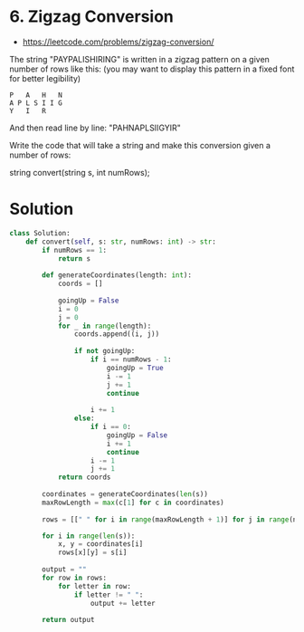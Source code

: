 # 6. Zigzag Conversion

- https://leetcode.com/problems/zigzag-conversion/

The string "PAYPALISHIRING" is written in a zigzag pattern on a given number of rows like this: (you may want to display this pattern in a fixed font for better legibility)

```
P   A   H   N
A P L S I I G
Y   I   R
```

And then read line by line: "PAHNAPLSIIGYIR"

Write the code that will take a string and make this conversion given a number of rows:

string convert(string s, int numRows);


# Solution

```python
class Solution:
    def convert(self, s: str, numRows: int) -> str:
        if numRows == 1:
            return s
        
        def generateCoordinates(length: int):
            coords = []
            
            goingUp = False
            i = 0
            j = 0
            for _ in range(length):
                coords.append((i, j))
                
                if not goingUp:
                    if i == numRows - 1:
                        goingUp = True
                        i -= 1
                        j += 1
                        continue
                        
                    i += 1
                else:
                    if i == 0:
                        goingUp = False
                        i += 1
                        continue
                    i -= 1
                    j += 1
            return coords
        
        coordinates = generateCoordinates(len(s))
        maxRowLength = max(c[1] for c in coordinates)
        
        rows = [[" " for i in range(maxRowLength + 1)] for j in range(numRows)]

        for i in range(len(s)):
            x, y = coordinates[i]
            rows[x][y] = s[i]
            
        output = ""
        for row in rows:
            for letter in row:
                if letter != " ":
                    output += letter
                    
        return output
```